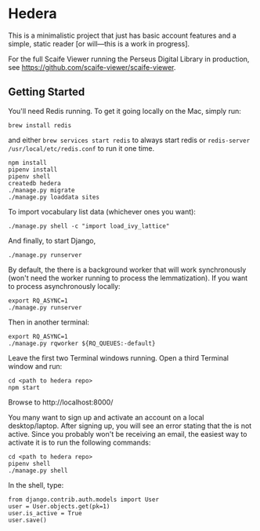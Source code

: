 # Hedera

This is a minimalistic project that just has basic account features and a simple, static reader [or will—this is a work in progress].

For the full Scaife Viewer running the Perseus Digital Library in production, see <https://github.com/scaife-viewer/scaife-viewer>.

## Getting Started

You'll need Redis running.  To get it going locally on the Mac, simply run:

```
brew install redis
```

and either
`brew services start redis` to always start redis
or `redis-server /usr/local/etc/redis.conf` to run it one time.


```
npm install
pipenv install
pipenv shell
createdb hedera
./manage.py migrate
./manage.py loaddata sites
```

To import vocabulary list data (whichever ones you want):

```
./manage.py shell -c "import load_ivy_lattice"
```

And finally, to start Django,

```
./manage.py runserver
```

By default, the there is a background worker that will work synchronously (won't need the worker running to process the lemmatization).  If you want to process asynchronously locally:

```
export RQ_ASYNC=1
./manage.py runserver
```

Then in another terminal:

```
export RQ_ASYNC=1
./manage.py rqworker ${RQ_QUEUES:-default}
```

Leave the first two Terminal windows running. Open a third Terminal window and run:

```
cd <path to hedera repo>
npm start
```

Browse to http://localhost:8000/


You many want to sign up and activate an account on a local desktop/laptop. After signing up, you will see an error stating that the is not active. Since you probably won't be receiving an email, the easiest way to activate it is to run the following commands:

```
cd <path to hedera repo>
pipenv shell
./manage.py shell
```

In the shell, type:

```
from django.contrib.auth.models import User
user = User.objects.get(pk=1)
user.is_active = True
user.save()
```
